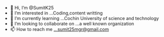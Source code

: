 - 👋 Hi, I’m @SumitK25
- 👀 I’m interested in ...Coding,content writting
- 🌱 I’m currently learning ...Cochin University of science and technology
- 💞️ I’m looking to collaborate on ...a well known organization
- 📫 How to reach me ...sumit25mgr@gmail.com

<!---
SumitK25/SumitK25 is a ✨ special ✨ repository because its `README.md` (this file) appears on your GitHub profile.
You can click the Preview link to take a look at your changes.
--->
